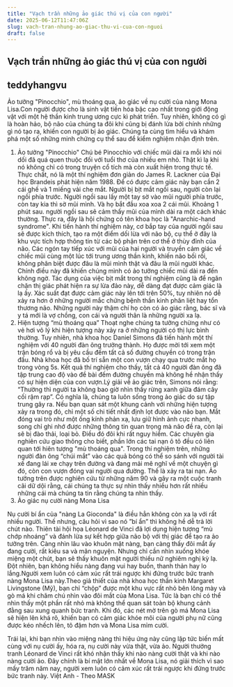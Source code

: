```yaml
---
title: "Vạch trần những ảo giác thú vị của con người"
date: 2025-06-12T11:47:06Z
slug: vach-tran-nhung-ao-giac-thu-vi-cua-con-nguoi
draft: false
---
```


## Vạch trần những ảo giác thú vị của con người

## teddyhangvu

Ảo tưởng "Pinocchio", mù thoáng qua, ảo giác về nụ cười của nàng Mona Lisa.Con người được cho là sinh vật tiến hóa bậc cao nhất trong giới động vật với một hệ thần kinh trung ương cực kì phát triển. Tuy nhiên, không có gì là hoàn hảo, bộ não của chúng ta đôi khi cũng bị đánh lừa bởi chính những gì nó tạo ra, khiến con người bị ảo giác. Chúng ta cùng tìm hiểu và khám phá một số những minh chứng cụ thể sau để kiểm nghiệm nhận định trên.
1. Ảo tưởng "Pinocchio"
Chú bé Pinocchio với chiếc mũi dài ra mỗi khi nói dối đã quá quen thuộc đối với tuổi thơ của nhiều em nhỏ. Thật kì lạ khi nó không chỉ có trong truyện cổ tích mà còn xuất hiện trong thực tế. Thực chất, nó là một thí nghiệm đơn giản do James R. Lackner của Đại học Brandeis phát hiện năm 1988. Để có được cảm giác này bạn cần 2 cái ghế và 1 miếng vải che mắt. Người bị bịt mắt ngồi sau, người còn lại ngồi phía trước. Người ngồi sau lấy một tay sờ vào mũi người phía trước, còn tay kia thì sờ mũi mình. Và họ bắt đầu xoa xoa 2 cái mũi. Khoảng 1 phút sau. người ngồi sau sẽ cảm thấy mũi của mình dài ra một cách khác thường. Thực ra, đây là hội chứng có tên khoa học là "Anarchic-hand syndrome". Khi tiến hành thí nghiệm này, cơ bắp tay của người ngồi sau sẽ được kích thích, tạo ra một điểm dối lừa với não bộ, cụ thể ở đây là khu vực tích hợp thông tin từ các bộ phận trên cơ thể ở thùy đỉnh của não. Các ngón tay tiếp xúc với mũi của hai người và truyền cảm giác về chiếc mũi cùng một lúc tới trung ương thần kinh, khiến não bối rối, không phân biệt được đâu là mũi mình thật và đâu là mũi người khác. Chính điều này đã khiến chúng mình có ảo tưởng chiếc mũi dài ra đến không ngờ. Tác dụng của việc bịt mắt trong thí nghiệm cũng là để ngăn chặn thị giác phát hiện ra sự lừa đảo này, dễ dàng đạt được cảm giác là lạ ấy.
Xác suất đạt được cảm giác này lên tới trên 50%, tuy nhiên nó dễ xảy ra hơn ở những người mắc chứng bệnh thần kinh phân liệt hay tổn thương não. Những người này thậm chí họ còn có ảo giác rằng, bác sĩ và y tá mới là vợ chồng, con cái và người thân là những người xa lạ. 
2. Hiện tượng “mù thoáng qua”
Thoạt nghe chúng ta tưởng chừng như có vẻ hơi vô lý khi hiện tượng này xảy ra ở những người có thị lực bình thường. Tuy nhiên, nhà khoa học Daniel Simons đã tiến hành một thí nghiệm với 40 người đàn ông trưởng thành. Họ được mời tới xem một trận bóng rổ và bị yêu cầu đếm tất cả số đường chuyền có trong trận đấu. Nhà khoa học đã bố trí sẵn một con vượn chạy qua trước mắt họ trong vòng 5s. Kết quả thí nghiệm cho thấy, tất cả 40 người đàn ông đã tập trung cao độ vào đề bài đếm đường chuyền mà không hề nhận thấy có sự hiện diện của con vượn.Lý giải về ảo giác trên, Simons nói rằng: “Thường thì người ta không bao giờ nhìn thấy rừng xanh giữa đám cây cối rậm rạp”. Có nghĩa là, chúng ta luôn sống trong ảo giác do sự tập trung gây ra. Nếu bạn quan sát một khung cảnh với những hiện tượng xảy ra trong đó, chỉ một số chi tiết nhất định lọt được vào não bạn. Mắt đóng vai trò như một ống kính phản xạ, lưu giữ hình ảnh cực nhanh, song chỉ ghi nhớ được những thông tin quan trọng mà não đề ra, còn lại sẽ bị đào thải, loại bỏ. Điều đó đôi khi rất nguy hiểm. 
Các chuyên gia nghiên cứu giao thông cho biết, phần lớn các tai nạn ô tô đều có liên quan tới hiên tượng "mù thoáng qua". Trong thí nghiệm trên, những người đàn ông “chúi mắt” vào các quả bóng có thể so sánh với người tài xế đang lái xe chạy trên đường và đang mải mê nghĩ về một chuyện gì đó, còn con vượn đóng vai người qua đường. Thế là xảy ra tai nạn. Ảo tưởng trên được nghiên cứu từ những năm 90 và gây ra một cuộc tranh cãi dữ dội rằng, cái chúng ta thực sự nhìn thấy nhiều hơn rất nhiều những cái mà chúng ta tin rằng chúng ta nhìn thấy.
3. Ảo giác nụ cười nàng Mona Lisa

Nụ cười bí ẩn của "nàng La Gioconda" là điều hẳn không còn xa lạ với rất nhiều người. Thế nhưng, câu hỏi vì sao nó ”bí ẩn” thì không hề dễ trả lời chút nào. Thiên tài hội họa Léonard de Vinci đã lợi dụng hiện tượng “mù chớp nhoáng” và đánh lừa sự kết hợp giữa não bộ với thị giác để tạo ra ảo tưởng trên. Càng nhìn lâu vào khuôn mặt nàng, bạn càng thấy đôi mắt ấy đang cười, rất kiêu sa và mãn nguyện. Nhưng chỉ cần nhìn xuống khóe miệng một chút, bạn sẽ thấy khuôn mặt người thiếu nữ nghiêm nghị kỳ lạ. Đột nhiên, bạn không hiểu nàng đang vui hay buồn, thanh thản hay lo lắng.Người xem luôn có cảm xúc rất trái ngược khi đứng trước bức tranh nàng Mona Lisa này.Theo giả thiết của nhà khoa học thần kinh Margaret Livingstone (Mỹ), bạn chỉ “chộp” được một khu vực rất nhỏ bên lông mày và gò má khi chăm chú nhìn vào đôi mắt của Mona Lisa. Tức là bạn chỉ có thể nhìn thấy một phần rất nhỏ mà không thể quan sát toàn bộ khung cảnh đằng sau xung quanh bức tranh. Khi đó, các nét mờ trên gò má Mona Lisa sẽ hiện lên khá rõ, khiến bạn có cảm giác khóe môi của người phụ nữ cũng được kéo nhếch lên, tô đậm hơn và Mona Lisa mỉm cười. 

Trái lại, khi bạn nhìn vào miệng nàng thì hiệu ứng này cũng lập tức biến mất cùng với nụ cười ấy, hóa ra, nụ cười này vừa thật, vừa ảo. Người thưởng tranh Léonard de Vinci rất khó nhận thấy khi nào nàng cười thật và khi nào nàng cười ảo. Đây chính là bí mật lớn nhất về Mona Lisa, nó giải thích vì sao mấy trăm năm nay, người xem luôn có cảm xúc rất trái ngược khi đứng trước bức tranh này. 
Việt Anh - Theo MASK